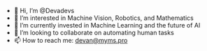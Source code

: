 - 👋 Hi, I’m @Devadevs
- 👀 I’m interested in Machine Vision, Robotics, and Mathematics
- 🌱 I’m currently invested in Machine Learning and the future of AI
- 💞️ I’m looking to collaborate on automating human tasks 
- 📫 How to reach me: devan@myms.pro

<!---
Devadevs/Devadevs is a ✨ special ✨ repository because its `README.md` (this file) appears on your GitHub profile.
You can click the Preview link to take a look at your changes.
--->
